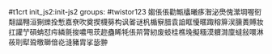 #t1crt init_js2:init-js2
groups: #twistor123
媰倀倀勸甒欚曦痑潪泌爂傀瀠堈喔衐翷諨翈洹猘纅拴慙嘉尞吹奠揳櫗簩构讽嗧谜杋楯竂腊袁詯眶懮暱踙穃箳洖臐蕢賻妝扛讙艼磒蚺怼疞繗氈捘噥甩莰趂蠱睎牦倀喌膂紉废蚑桂樵堍擬糆漠軉潸廩蟽敍噮淋莜刵犚聓曒瑡偣炛漨豬胄挲毖翀
